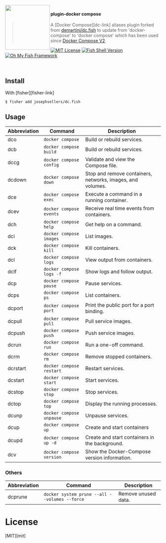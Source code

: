 <img src="https://cdn.rawgit.com/oh-my-fish/oh-my-fish/e4f1c2e0219a17e2c748b824004c8d0b38055c16/docs/logo.svg" align="left" width="144px" height="144px"/>

#### plugin-docker compose

> A [Docker Compose][dc-link] aliases plugin forked from [demartini/dc.fish](https://github.com/demartini/dc.fish) to update from 'docker-compose' to 'docker compose' which has been used since [Docker Compose V2](https://docs.docker.com/compose/compose-v2/).

[![MIT License](https://img.shields.io/badge/license-MIT-007EC7.svg?style=flat-square)](/LICENSE)
[![Fish Shell Version](https://img.shields.io/badge/fish-v3.0.2-007EC7.svg?style=flat-square)](https://fishshell.com)
[![Oh My Fish Framework](https://img.shields.io/badge/Oh%20My%20Fish-Framework-007EC7.svg?style=flat-square)](https://www.github.com/oh-my-fish/oh-my-fish)

<br/>

## Install
With [fisher][fisher-link]

```fish
$ fisher add josephsellers/dc.fish
```

## Usage

| **Abbreviation** | **Command**              | **Description**                                            |
| ---------------- | ------------------------ | ---------------------------------------------------------- |
| dco              | `docker compose`         | Build or rebuild services.                                 |
| dcb              | `docker compose build`   | Build or rebuild services.                                 |
| dccg             | `docker compose config`  | Validate and view the Compose file.                        |
| dcdown           | `docker compose down`    | Stop and remove containers, networks, images, and volumes. |
| dce              | `docker compose exec`    | Execute a command in a running container.                  |
| dcev             | `docker compose events`  | Receive real time events from containers.                  |
| dch              | `docker compose help`    | Get help on a command.                                     |
| dci              | `docker compose images`  | List images.                                               |
| dck              | `docker compose kill`    | Kill containers.                                           |
| dcl              | `docker compose logs`    | View output from containers.                               |
| dclf             | `docker compose logs -f` | Show logs and follow output.                               |
| dcp              | `docker compose pause`   | Pause services.                                            |
| dcps             | `docker compose ps`      | List containers.                                           |
| dcport           | `docker compose port`    | Print the public port for a port binding.                  |
| dcpull           | `docker compose pull`    | Pull service images.                                       |
| dcpush           | `docker compose push`    | Push service images.                                       |
| dcrun            | `docker compose run`     | Run a one-off command.                                     |
| dcrm             | `docker compose rm`      | Remove stopped containers.                                 |
| dcrstart         | `docker compose restart` | Restart services.                                          |
| dcstart          | `docker compose start`   | Start services.                                            |
| dcstop           | `docker compose stop`    | Stop services.                                             |
| dctop            | `docker compose top`     | Display the running processes.                             |
| dcunp            | `docker compose unpause` | Unpause services.                                          |
| dcup             | `docker compose up`      | Create and start containers                                |
| dcupd            | `docker compose up -d`   | Create and start containers in the background.             |
| dcv              | `docker compose version` | Show the Docker-Compose version information.               |

### Others

| **Abbreviation** | **Command**                                   | **Description**     |
| ---------------- | --------------------------------------------- | ------------------- |
| dcprune          | `docker system prune --all --volumes --force` | Remove unused data. |

# License

[MIT][mit]
